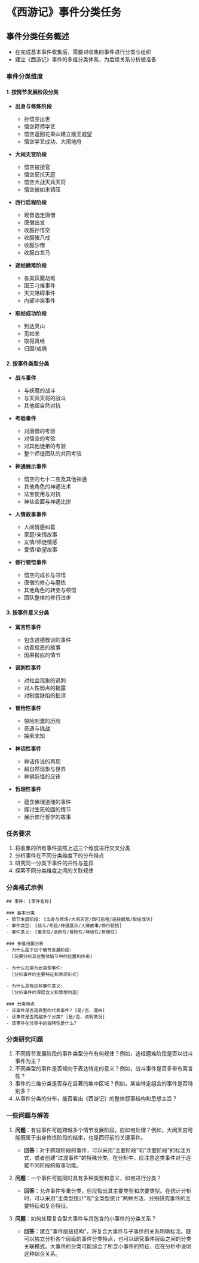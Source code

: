 # 《西游记》事件分类任务

## 事件分类任务概述
- 在完成基本事件收集后，需要对收集的事件进行分类与组织
- 建立《西游记》事件的多维分类体系，为后续关系分析做准备

### 事件分类维度

#### 1. 按情节发展阶段分类
- **出身与修炼阶段**
  - 孙悟空出世
  - 悟空拜师学艺
  - 悟空返回花果山建立猴王威望
  - 悟空学艺成功、大闹地府
  
- **大闹天宫阶段**
  - 悟空被授官
  - 悟空反抗天庭
  - 悟空大战天兵天将
  - 悟空被如来镇压

- **西行启程阶段**
  - 观音选定唐僧
  - 唐僧出发
  - 收服孙悟空
  - 收服猪八戒
  - 收服沙僧
  - 收服白龙马

- **途经磨难阶段**
  - 各类妖魔劫难
  - 国王刁难事件
  - 天灾阻碍事件
  - 内部冲突事件

- **取经成功阶段**
  - 到达灵山
  - 见如来
  - 取得真经
  - 归国/成佛

#### 2. 按事件类型分类
- **战斗事件**
  - 与妖魔的战斗
  - 与天兵天将的战斗
  - 其他超自然对抗

- **考验事件**
  - 对唐僧的考验
  - 对悟空的考验
  - 对其他徒弟的考验
  - 整个师徒团队的共同考验

- **神通展示事件**
  - 悟空的七十二变及其他神通
  - 其他角色的神通法术
  - 法宝使用与对抗
  - 神仙会面与神通比拼

- **人情故事事件**
  - 人间情感纠葛
  - 家庭/亲情故事
  - 友情/师徒情感
  - 爱情/欲望故事

- **修行顿悟事件**
  - 悟空的成长与领悟
  - 唐僧的修心与磨练
  - 其他角色的转变与顿悟
  - 团队整体的修行进步

#### 3. 按事件意义分类
- **寓言性事件**
  - 包含道德教训的事件
  - 劝善惩恶的故事
  - 因果报应的情节

- **讽刺性事件**
  - 对社会现象的讽刺
  - 对人性弱点的揭露
  - 对制度缺陷的批评

- **冒险性事件**
  - 惊险刺激的历险
  - 奇遇与挑战
  - 探索未知

- **神话性事件**
  - 神话传说的再现
  - 超自然现象与世界
  - 神佛妖怪的交锋

- **哲理性事件**
  - 蕴含佛理道理的事件
  - 探讨生死轮回的情节
  - 展示修行哲学的故事

### 任务要求
1. 将收集的所有事件按照上述三个维度进行交叉分类
2. 分析事件在不同分类维度下的分布特点
3. 研究同一分类下事件的共性与差异
4. 探索不同分类维度之间的关联规律

### 分类格式示例
```
## 事件: [事件名称]

### 基本分类
- 情节发展阶段: [出身与修炼/大闹天宫/西行启程/途经磨难/取经成功]
- 事件类型: [战斗/考验/神通展示/人情故事/修行顿悟]
- 事件意义: [寓言性/讽刺性/冒险性/神话性/哲理性]

### 多维归属分析
- 为什么属于这个情节发展阶段:
  [简要分析其在整体情节中的位置和作用]

- 为什么归类为此类型事件:
  [分析事件的主要特征和表现形式]

- 为什么具有这种事件意义:
  [分析事件的深层含义和思想内涵]

### 分类特点
- 该事件是否是典型的代表事件? [是/否，理由]
- 该事件是否跨越多个分类? [是/否，说明情况]
- 该事件在分类中的独特性是什么?
```

### 分类研究问题
1. 不同情节发展阶段的事件类型分布有何规律？例如，途经磨难阶段是否以战斗事件为主？
2. 不同类型的事件是否倾向于表达特定的意义？例如，战斗事件是否多带有寓言性？
3. 事件的三维分类是否存在显著的集中区域？例如，某些特定组合的事件是否特别多？
4. 从事件分类的分布，能否看出《西游记》的整体叙事结构和思想主旨？

### 一些问题与解答
1. **问题**：有些事件可能跨越多个情节发展阶段，应如何处理？例如，大闹天宫可能既属于出身修炼阶段的结束，也是西行前的关键事件。
   - **回答**：对于跨越阶段的事件，可以采用"主要阶段"和"次要阶段"的标注方式，或者创建"过渡事件"的特殊分类。在分析中，应注意这类事件对于连接不同阶段的叙事功能。

2. **问题**：一个事件可能同时具有多种类型和意义，如何进行分类？
   - **回答**：允许事件多重分类，但应指出其主要类型和次要类型。在统计分析时，可以采用"主类型统计"和"全类型统计"两种方法，分别研究事件的主要特征和复合特征。

3. **问题**：如何处理复合型大事件与其包含的小事件的分类关系？
   - **回答**：建立"事件层级结构"，将复合大事件与子事件的关系明确标注。既可以独立分析各个层级的事件分类特点，也可以研究事件层级之间的分类关联模式。大事件的分类可能综合了所含小事件的特征，应在分析中说明这种综合关系。 